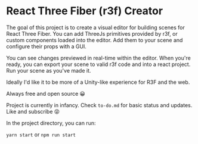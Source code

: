# React Three Fiber (r3f) Creator

The goal of this project is to create a visual editor for building scenes for React Three Fiber. You can add ThreeJs primitives provided by r3f, or custom components loaded into the editor. Add them to your scene and configure their props with a GUI.

You can see changes previewed in real-time within the editor. When you're ready, you can export your scene to valid r3f code and into a react project. Run your scene as you've made it.

Ideally I'd like it to be more of a Unity-like experience for R3F and the web.

Always free and open source 😀

Project is currently in infancy. Check `to-do.md` for basic status and updates. Like and subscribe 😝

In the project directory, you can run:

`yarn start` or `npm run start`
